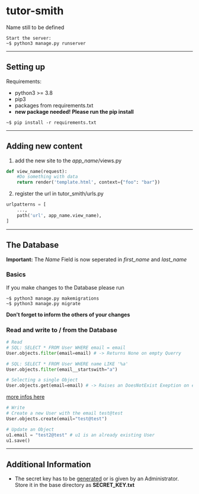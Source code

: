 # tutor-smith

Name still to be defined

````shell
Start the server:
~$ python3 manage.py runserver
````
---
## Setting up
Requirements:
* python3 >= 3.8
* pip3
* packages from requirements.txt
* **new package needed! Please run the pip install**

````shell
~$ pip install -r requirements.txt
````
---

## Adding new content
1. add the new site to the *app_name*/views.py
````python
def view_name(request):
    #Do something with data
    return render('template.html', context={"foo": "bar"})
````
2. register the url in tutor_smith/urls.py
````python
urlpatterns = [
    ...,
    path('url', app_name.view_name),
]
````
---
## The Database
**Important:** The *Name* Field is now seperated in *first_name* and *last_name*
### Basics
If you make changes to the Database please run
````shell
~$ python3 manage.py makemigrations
~$ python3 manage.py migrate
````
**Don't forget to inform the others of your changes**
</br>
### Read and write to / from the Database
```python
# Read
# SQL: SELECT * FROM User WHERE email = email
User.objects.filter(email=email) # -> Returns None on empty Querry

# SQL: SELECT * FROM User WHERE name LIKE '%a'
User.objects.filter(email__startswith="a")

# Selecting a single Object
User.objects.get(email=email) # -> Raises an DoesNotExist Exeption on empty Querry
````
[more infos here](https://docs.djangoproject.com/en/3.2/topics/db/queries/#retrieving-all-objects)
````python
# Write
# Create a new User with the email test@test
User.objects.create(email="test@test")

# Update an Object
u1.email = "test2@test" # u1 is an already existing User
u1.save()
````
---
## Additional Information
* The secret key has to be [generated](https://djecrety.ir/) or is given by an Administrator.
Store it in the base directory as **SECRET_KEY.txt**
